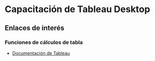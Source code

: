 # Capacitación de Tableau Desktop


## Enlaces de interés
### Funciones de cálculos de tabla
- [Documentación de Tableau](https://onlinehelp.tableau.com/current/pro/desktop/es-es/functions_functions_tablecalculation.htm)

